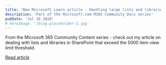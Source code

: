 ```yaml
---
title: 'New Microsoft Learn article - Handling large lists and libraries in SharePoint'
description: 'Part of the Microsoft.com M365 Community Docs series'
pubDate: 'Jul 16 2020'
# heroImage: '/blog-placeholder-3.jpg'
---
```


From the Microsoft 365 Community Content series - check out my article on dealing with lists and libraries in SharePoint that exceed the 5000 item view limit threshold.

<a href="https://learn.microsoft.com/en-us/microsoft-365/community/large-lists-large-libraries-in-sharepoint" target="_blank">Read article</a>

